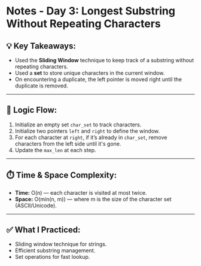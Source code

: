 # Notes - Day 3: Longest Substring Without Repeating Characters

## 💡 Key Takeaways:

- Used the **Sliding Window** technique to keep track of a substring without repeating characters.
- Used a **set** to store unique characters in the current window.
- On encountering a duplicate, the left pointer is moved right until the duplicate is removed.

---

## 🔄 Logic Flow:

1. Initialize an empty set `char_set` to track characters.
2. Initialize two pointers `left` and `right` to define the window.
3. For each character at `right`, if it’s already in `char_set`, remove characters from the left side until it's gone.
4. Update the `max_len` at each step.

---

## ⏱️ Time & Space Complexity:

- **Time:** O(n) — each character is visited at most twice.
- **Space:** O(min(n, m)) — where m is the size of the character set (ASCII/Unicode).

---

## ✅ What I Practiced:

- Sliding window technique for strings.
- Efficient substring management.
- Set operations for fast lookup.

